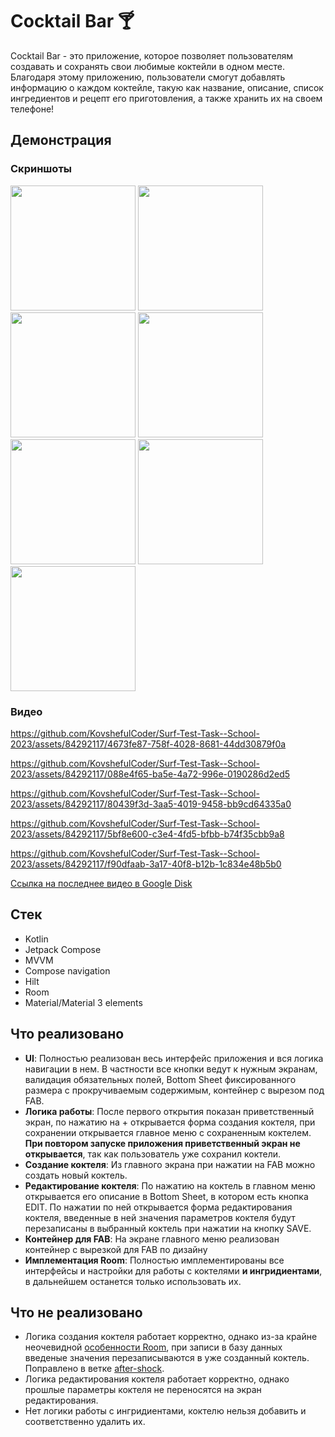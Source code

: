 # Cocktail Bar 🍸

Cocktail Bar - это приложение, которое позволяет пользователям создавать и сохранять свои любимые коктейли в одном месте. Благодаря этому приложению, пользователи смогут добавлять информацию о каждом коктейле, такую как название, описание, список ингредиентов и рецепт его приготовления, а также хранить их на своем телефоне!

## Демонстрация

### Скриншоты

<img src="https://github.com/KovshefulCoder/Surf-Test-Task--School-2023/assets/84292117/d1087be1-976d-4d90-8eb4-1b593f8eb066" width="200">
<img src="https://github.com/KovshefulCoder/Surf-Test-Task--School-2023/assets/84292117/3e9ed722-afc7-40e0-bb37-0b076f1e525d" width="200">
<img src="https://github.com/KovshefulCoder/Surf-Test-Task--School-2023/assets/84292117/dbe43118-94dc-448e-9651-cd1fccbb6c9d" width="200">
<img src="https://github.com/KovshefulCoder/Surf-Test-Task--School-2023/assets/84292117/61459551-a7b3-4e8e-9516-f1bd553017f9" width="200">
<img src="https://github.com/KovshefulCoder/Surf-Test-Task--School-2023/assets/84292117/8092a846-87e0-4114-b98e-df8ba424b32f" width="200">
<img src="https://github.com/KovshefulCoder/Surf-Test-Task--School-2023/assets/84292117/d9ae0dd0-f556-416d-b0bd-345fa9263c9e" width="200">
<img src="https://github.com/KovshefulCoder/Surf-Test-Task--School-2023/assets/84292117/708e8d8c-c24a-4895-85c3-caec0f6fbf4d" width="200">


### Видео

https://github.com/KovshefulCoder/Surf-Test-Task--School-2023/assets/84292117/4673fe87-758f-4028-8681-44dd30879f0a

https://github.com/KovshefulCoder/Surf-Test-Task--School-2023/assets/84292117/088e4f65-ba5e-4a72-996e-0190286d2ed5

https://github.com/KovshefulCoder/Surf-Test-Task--School-2023/assets/84292117/80439f3d-3aa5-4019-9458-bb9cd64335a0

https://github.com/KovshefulCoder/Surf-Test-Task--School-2023/assets/84292117/5bf8e600-c3e4-4fd5-bfbb-b74f35cbb9a8

https://github.com/KovshefulCoder/Surf-Test-Task--School-2023/assets/84292117/f90dfaab-3a17-40f8-b12b-1c834e48b5b0

[Ссылка на последнее видео в Google Disk](https://drive.google.com/file/d/1sQXrhsvZzB-o7J-ldNoVVvm9rl3n2_kE/view?usp=sharing)




## Стек
* Kotlin
* Jetpack Compose
* MVVM
* Compose navigation
* Hilt
* Room
* Material/Material 3 elements

## Что реализовано

* **UI**: Полностью реализован весь интерфейс приложения и вся логика навигации в нем. В частности все кнопки ведут к нужным экранам, валидация обязательных полей, Bottom Sheet фиксированного размера с прокручиваемым содержимым, контейнер с вырезом под FAB.
* **Логика работы**: После первого открытия показан приветственный экран, по нажатию на + открывается форма создания коктеля, при сохранении открывается главное меню с сохраненным коктелем. **При повтором запуске приложения приветственный экран не открывается**, так как пользователь уже сохранил коктели.
* **Создание коктеля**: Из главного экрана при нажатии на FAB можно создать новый коктель.
* **Редактирование коктеля**: По нажатию на коктель в главном меню открывается его описание в Bottom Sheet, в котором есть кнопка EDIT. По нажатии по ней открывается форма редактирования коктеля, введенные в ней значения параметров коктеля будут перезаписаны в выбранный коктель при нажатии на кнопку SAVE.
* **Контейнер для FAB**: На экране главного меню реализован контейнер с вырезкой для FAB по дизайну
* **Имплементация Room**: Полностью имплементированы все интерфейсы и настройки для работы с коктелями **и ингридиентами**, в дальнейшем останется только использовать их.

## Что не реализовано

* Логика создания коктеля работает корректно, однако из-за крайне неочевидной [особенности Room](https://stackoverflow.com/questions/44109700/how-to-make-primary-key-as-autoincrement-for-room-persistence-lib#:~:text=A%20note%20for%20future%20readers%20%2D%20the%20primary%20key%20must%20be%200%20for%20Room%20to%20treat%20it%20as%20unset.%20If%20you%20use%20any%20other%20default%20value%20(e.g.%20%2D1)%2C%20Room%20will%20not%20autogenerate%20the%20id.), при записи в базу данных введеные значения перезаписываются в уже созданный коктель. Поправлено в ветке [after-shock](https://github.com/KovshefulCoder/Surf-Test-Task--School-2023/tree/after-shock).
* Логика редактирования коктеля работает корректно, однако прошлые параметры коктеля не переносятся на экран редактирования.
* Нет логики работы с ингридиентами, коктелю нельзя добавить и соответственно удалить их.
